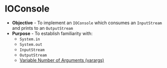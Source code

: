 # IOConsole
* **Objective** - To implement an `IOConsole` which consumes an `InputStream` and prints to an `OutputStream`
* **Purpose** - To establish familiarity with:
	* `System.in`
	* `System.out`
	* `InputStream`
	* `OutputStream`
	* [Variable Number of Arguments (varargs)](https://www.geeksforgeeks.org/variable-arguments-varargs-in-java/)
